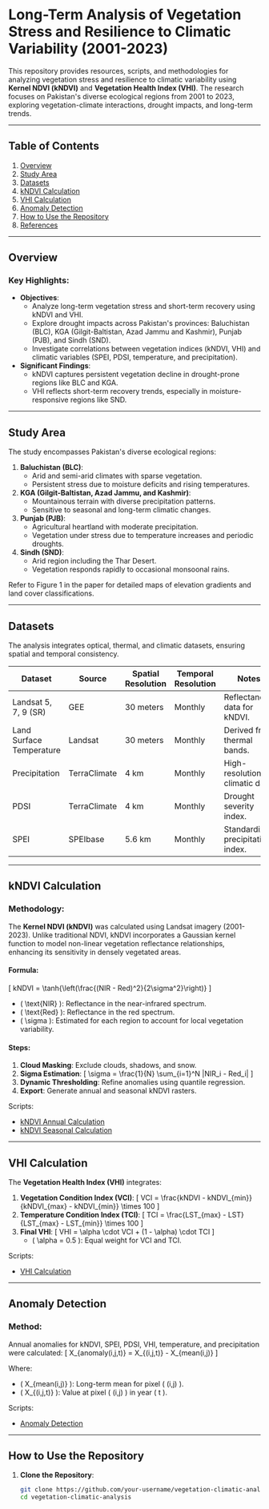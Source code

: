 # Long-Term Analysis of Vegetation Stress and Resilience to Climatic Variability (2001-2023)

This repository provides resources, scripts, and methodologies for analyzing vegetation stress and resilience to climatic variability using **Kernel NDVI (kNDVI)** and **Vegetation Health Index (VHI)**. The research focuses on Pakistan's diverse ecological regions from 2001 to 2023, exploring vegetation-climate interactions, drought impacts, and long-term trends.

---

## Table of Contents

1. [Overview](#overview)
2. [Study Area](#study-area)
3. [Datasets](#datasets)
4. [kNDVI Calculation](#kndvi-calculation)
5. [VHI Calculation](#vhi-calculation)
6. [Anomaly Detection](#anomaly-detection)
7. [How to Use the Repository](#how-to-use-the-repository)
8. [References](#references)

---

## Overview

### Key Highlights:
- **Objectives**:
  - Analyze long-term vegetation stress and short-term recovery using kNDVI and VHI.
  - Explore drought impacts across Pakistan's provinces: Baluchistan (BLC), KGA (Gilgit-Baltistan, Azad Jammu and Kashmir), Punjab (PJB), and Sindh (SND).
  - Investigate correlations between vegetation indices (kNDVI, VHI) and climatic variables (SPEI, PDSI, temperature, and precipitation).
- **Significant Findings**:
  - kNDVI captures persistent vegetation decline in drought-prone regions like BLC and KGA.
  - VHI reflects short-term recovery trends, especially in moisture-responsive regions like SND.

---

## Study Area

The study encompasses Pakistan's diverse ecological regions:
1. **Baluchistan (BLC)**:
   - Arid and semi-arid climates with sparse vegetation.
   - Persistent stress due to moisture deficits and rising temperatures.
2. **KGA (Gilgit-Baltistan, Azad Jammu, and Kashmir)**:
   - Mountainous terrain with diverse precipitation patterns.
   - Sensitive to seasonal and long-term climatic changes.
3. **Punjab (PJB)**:
   - Agricultural heartland with moderate precipitation.
   - Vegetation under stress due to temperature increases and periodic droughts.
4. **Sindh (SND)**:
   - Arid region including the Thar Desert.
   - Vegetation responds rapidly to occasional monsoonal rains.

Refer to Figure 1 in the paper for detailed maps of elevation gradients and land cover classifications.

---

## Datasets

The analysis integrates optical, thermal, and climatic datasets, ensuring spatial and temporal consistency.

| **Dataset**             | **Source**         | **Spatial Resolution** | **Temporal Resolution** | **Notes**                       |
|--------------------------|--------------------|-------------------------|--------------------------|----------------------------------|
| Landsat 5, 7, 9 (SR)    | GEE               | 30 meters              | Monthly                 | Reflectance data for kNDVI.     |
| Land Surface Temperature | Landsat           | 30 meters              | Monthly                 | Derived from thermal bands.     |
| Precipitation            | TerraClimate      | 4 km                   | Monthly                 | High-resolution climatic data.  |
| PDSI                    | TerraClimate      | 4 km                   | Monthly                 | Drought severity index.         |
| SPEI                    | SPEIbase          | 5.6 km                 | Monthly                 | Standardized precipitation index.|

---

## kNDVI Calculation

### Methodology:
The **Kernel NDVI (kNDVI)** was calculated using Landsat imagery (2001-2023). Unlike traditional NDVI, kNDVI incorporates a Gaussian kernel function to model non-linear vegetation reflectance relationships, enhancing its sensitivity in densely vegetated areas.

#### Formula:
\[
kNDVI = \tanh{\left(\frac{(NIR - Red)^2}{2\sigma^2}\right)}
\]

- \( \text{NIR} \): Reflectance in the near-infrared spectrum.
- \( \text{Red} \): Reflectance in the red spectrum.
- \( \sigma \): Estimated for each region to account for local vegetation variability.

#### Steps:
1. **Cloud Masking**: Exclude clouds, shadows, and snow.
2. **Sigma Estimation**:
   \[
   \sigma = \frac{1}{N} \sum_{i=1}^N |NIR_i - Red_i|
   \]
3. **Dynamic Thresholding**: Refine anomalies using quantile regression.
4. **Export**: Generate annual and seasonal kNDVI rasters.

Scripts:
- [kNDVI Annual Calculation]([./kndvi_annual.js](https://github.com/kmkamilkhel/Ecology-and-Evolution-Drought-Analysis/blob/main/Kndvi_Annual_Pak.js))
- [kNDVI Seasonal Calculation](./kndvi_seasonal.js)

---

## VHI Calculation

The **Vegetation Health Index (VHI)** integrates:
1. **Vegetation Condition Index (VCI)**:
   \[
   VCI = \frac{kNDVI - kNDVI_{min}}{kNDVI_{max} - kNDVI_{min}} \times 100
   \]
2. **Temperature Condition Index (TCI)**:
   \[
   TCI = \frac{LST_{max} - LST}{LST_{max} - LST_{min}} \times 100
   \]
3. **Final VHI**:
   \[
   VHI = \alpha \cdot VCI + (1 - \alpha) \cdot TCI
   \]
   - \( \alpha = 0.5 \): Equal weight for VCI and TCI.

Scripts:
- [VHI Calculation](./vhi_calculation.js)

---

## Anomaly Detection

### Method:
Annual anomalies for kNDVI, SPEI, PDSI, VHI, temperature, and precipitation were calculated:
\[
X_{anomaly(i,j,t)} = X_{(i,j,t)} - X_{mean(i,j)}
\]

Where:
- \( X_{mean(i,j)} \): Long-term mean for pixel \( (i,j) \).
- \( X_{(i,j,t)} \): Value at pixel \( (i,j) \) in year \( t \).

Scripts:
- [Anomaly Detection](./anomaly_detection.js)

---

## How to Use the Repository

1. **Clone the Repository**:
   ```bash
   git clone https://github.com/your-username/vegetation-climatic-analysis.git
   cd vegetation-climatic-analysis
